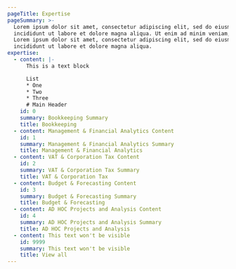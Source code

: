 ```yaml
---
pageTitle: Expertise
pageSummary: >-
  Lorem ipsum dolor sit amet, consectetur adipiscing elit, sed do eiusmod tempor
  incididunt ut labore et dolore magna aliqua. Ut enim ad minim veniam, quis.
  Lorem ipsum dolor sit amet, consectetur adipiscing elit, sed do eiusmod tempor
  incididunt ut labore et dolore magna aliqua.
expertise:
  - content: |-
      This is a text block

      List
      * One
      * Two
      * Three
      # Main Header
    id: 0
    summary: Bookkeeping Summary
    title: Bookkeeping
  - content: Management & Financial Analytics Content
    id: 1
    summary: Management & Financial Analytics Summary
    title: Management & Financial Analytics
  - content: VAT & Corporation Tax Content
    id: 2
    summary: VAT & Corporation Tax Summary
    title: VAT & Corporation Tax
  - content: Budget & Forecasting Content
    id: 3
    summary: Budget & Forecasting Summary
    title: Budget & Forecasting
  - content: AD HOC Projects and Analysis Content
    id: 4
    summary: AD HOC Projects and Analysis Summary
    title: AD HOC Projects and Analysis
  - content: This text won't be visible
    id: 9999
    summary: This text won't be visible
    title: View all
---
```


